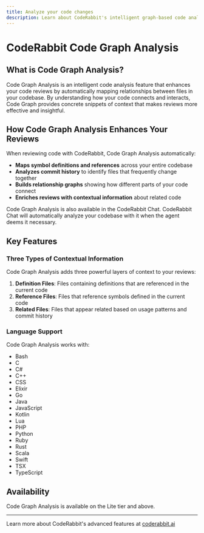 ```yaml
---
title: Analyze your code changes
description: Learn about CodeRabbit's intelligent graph-based code analysis.
---
```


# CodeRabbit Code Graph Analysis

## What is Code Graph Analysis?

Code Graph Analysis is an intelligent code analysis feature that enhances your code reviews by automatically mapping relationships between files in your codebase. By
understanding how your code connects and interacts, Code Graph provides concrete snippets of context that makes reviews more effective and insightful.

## How Code Graph Analysis Enhances Your Reviews

When reviewing code with CodeRabbit, Code Graph Analysis automatically:

- **Maps symbol definitions and references** across your entire codebase
- **Analyzes commit history** to identify files that frequently change together
- **Builds relationship graphs** showing how different parts of your code connect
- **Enriches reviews with contextual information** about related code

Code Graph Analysis is also available in the CodeRabbit Chat. CodeRabbit Chat will automatically analyze your codebase with it when the agent deems it necessary.

## Key Features

### Three Types of Contextual Information

Code Graph Analysis adds three powerful layers of context to your reviews:

1. **Definition Files**: Files containing definitions that are referenced in the current code
2. **Reference Files**: Files that reference symbols defined in the current code
3. **Related Files**: Files that appear related based on usage patterns and commit history

### Language Support

Code Graph Analysis works with:

- Bash
- C
- C#
- C++
- CSS
- Elixir
- Go
- Java
- JavaScript
- Kotlin
- Lua
- PHP
- Python
- Ruby
- Rust
- Scala
- Swift
- TSX
- TypeScript

## Availability

Code Graph Analysis is available on the Lite tier and above.

---

Learn more about CodeRabbit's advanced features at [coderabbit.ai](https://coderabbit.ai)
